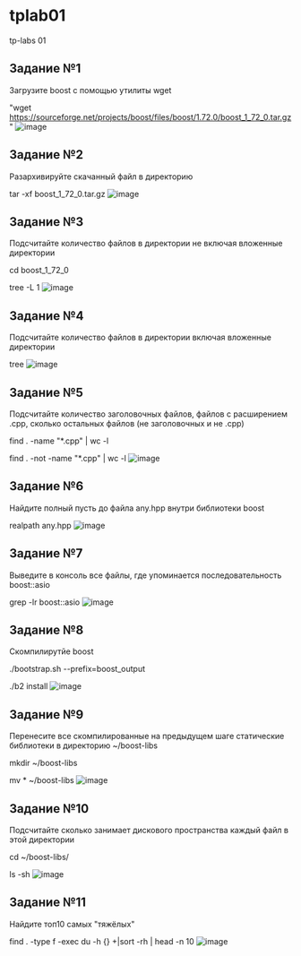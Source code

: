 # tplab01
tp-labs 01
## Задание №1
Загрузите boost с помощью утилиты wget

"wget https://sourceforge.net/projects/boost/files/boost/1.72.0/boost_1_72_0.tar.gz"
![image](https://user-images.githubusercontent.com/116309607/222498633-5224ba9e-1bcf-4a1c-a2bc-cb4776888802.png)

## Задание №2
Разархивируйте скачанный файл в директорию

tar -xf boost_1_72_0.tar.gz
![image](https://user-images.githubusercontent.com/116309607/222499256-cd1e8549-7f6a-48b4-b8a1-321befbd9168.png)

## Задание №3
Подсчитайте количество файлов в директории не включая вложенные директории

cd boost_1_72_0

tree -L 1
![image](https://user-images.githubusercontent.com/116309607/222499562-e8b8f8fd-dd78-425a-b65f-8e1b234091f9.png)


## Задание №4
Подсчитайте количество файлов в директории включая вложенные директории

tree
![image](https://user-images.githubusercontent.com/116309607/222499849-a75711ff-7fdd-46e6-9e8e-49b1e89a2c83.png)

## Задание №5
Подсчитайте количество заголовочных файлов, файлов с расширением .cpp, сколько остальных файлов (не заголовочных и не .cpp)

find . -name "*.cpp" | wc -l

find . -not -name "*.cpp" | wc -l
![image](https://user-images.githubusercontent.com/116309607/222500003-24824e6e-ec1d-464a-8a49-0c3feb157274.png)

## Задание №6
Найдите полный пусть до файла any.hpp внутри библиотеки boost

realpath any.hpp
![image](https://user-images.githubusercontent.com/116309607/222500472-30dea81f-9765-4a3f-b582-c32983e8471c.png)

## Задание №7
Выведите в консоль все файлы, где упоминается последовательность boost::asio


grep -lr boost::asio
![image](https://user-images.githubusercontent.com/116309607/222500642-09b6b200-b4f9-424b-a63c-42dee4a4d5f4.png)


## Задание №8
Скомпилирутйе boost

./bootstrap.sh --prefix=boost_output

./b2 install
![image](https://user-images.githubusercontent.com/116309607/222500846-90ddcab7-5b8b-469e-a693-3137903b21ec.png)

## Задание №9
Перенесите все скомпилированные на предыдущем шаге статические библиотеки в директорию ~/boost-libs

mkdir ~/boost-libs

mv * ~/boost-libs
![image](https://user-images.githubusercontent.com/116309607/222501037-3d6a8f3e-cf8e-4cb6-a016-1024f4ffb49b.png)

## Задание №10
Подсчитайте сколько занимает дискового пространства каждый файл в этой директории

cd ~/boost-libs/

ls -sh
![image](https://user-images.githubusercontent.com/116309607/222501254-29769a9f-bc49-4247-91e9-cfee96162ea1.png)

## Задание №11
Найдите топ10 самых "тяжёлых"

find . -type f -exec du -h {} +|sort -rh | head -n 10
![image](https://user-images.githubusercontent.com/116309607/222501574-6b6c3740-3fb0-4cb5-b0ed-273cf6f95326.png)
